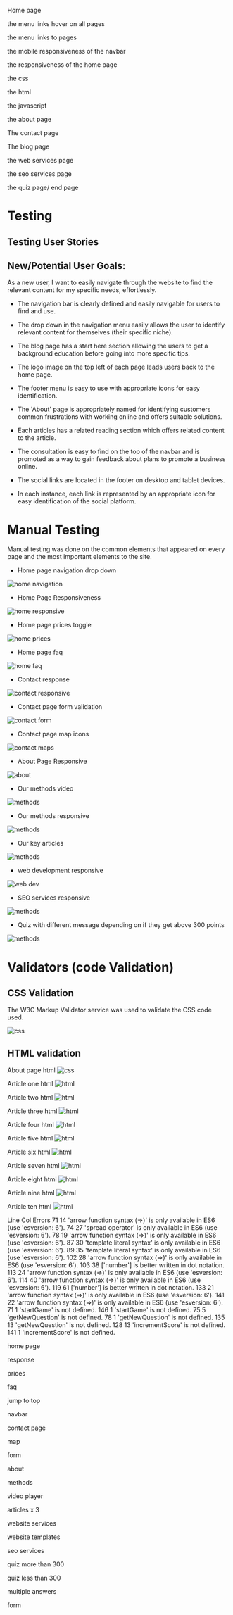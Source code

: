 Home page 

the menu links hover on all pages 

the menu links to pages 

the mobile responsiveness of the navbar 

the responsiveness of the home page 

the css 

the html 

the javascript 


the about page 


The contact page 


The blog page 

the web services page 

the seo services page 

the quiz page/ end page 


# Testing 

## Testing User Stories

## New/Potential User Goals:
As a new user, I want to easily navigate through the website to find the relevant content for my specific needs, effortlessly.

- The navigation bar is clearly defined and easily navigable for users to find and use.
- The drop down in the navigation menu easily allows the user to identify relevant content for themselves (their specific niche).
- The blog page has a start here section allowing the users to get a background education before going into more specific tips.
- The logo image on the top left of each page leads users back to the home page.
- The footer menu is easy to use with appropriate icons for easy identification.

- The 'About' page is appropriately named for identifying customers common frustrations with working online and offers suitable solutions. 
- Each articles has a related reading section which offers related content to the article.
- The consultation is easy to find on the top of the navbar and is promoted as a way to gain feedback about plans to promote a business online. 

- The social links are located in the footer on desktop and tablet devices.
- In each instance, each link is represented by an appropriate icon for easy identification of the social platform.


# Manual Testing 

Manual testing was done on the common elements that appeared on every page and the most important elements to the site. 

- Home page navigation drop down 

![ home navigation](assets/images/testing/manual/home-navigation.gif "home navigation")


- Home Page Responsiveness 

![ home responsive](assets/images/testing/manual/home-responsive.gif "home responsive")


- Home page prices toggle 

![ home prices](assets/images/testing/manual/home-switch.gif "home prices")


- Home page faq 

![ home faq](assets/images/testing/manual/home-faq.gif "home faq")


- Contact response 

![ contact responsive](assets/images/testing/manual/contact-response.gif "contact responsive")


- Contact page form validation 

![ contact form](assets/images/testing/manual/contact-forms.gif "contact form")


- Contact page map icons 

![ contact maps](assets/images/testing/manual/contact-maps.gif "contact maps")


- About Page Responsive

![ about ](assets/images/testing/manual/about-resp.gif "about responsive")


- Our methods video 

![ methods](assets/images/testing/manual/method-video.gif "methods")


- Our methods responsive 

![ methods](assets/images/testing/manual/method-record.gif "methods")

- Our key articles 

![ methods](assets/images/testing/manual/articles.gif "methods")


- web development responsive 

![ web dev ](assets/images/testing/manual/webdesign.gif "web dev")


- SEO services responsive 

![ methods](assets/images/testing/manual/seo.gif "methods")


- Quiz with different message depending on if they get above 300 points

![ methods](assets/images/testing/manual/quiz-messages.gif "methods")


# Validators (code Validation)

## CSS Validation 

The W3C Markup Validator service was used to validate the CSS code used.


![ css](assets/images/testing/css-validator.png "css")

## HTML validation 

About page html 
![ css](assets/images/testing/about-test.png "css")

Article one html 
![ html](assets/images/testing/article1-test.png "html")

Article two html 
![ html](assets/images/testing/article2-test.png "html")

Article three html 
![ html](assets/images/testing/article3-test.png "html")

Article four html 
![ html](assets/images/testing/article4-test.png "html")

Article five html 
![ html](assets/images/testing/article5-test.png "html")

Article six html 
![ html](assets/images/testing/article6-test.png "html")

Article seven html 
![ html](assets/images/testing/article7-test.png "html")

Article eight html 
![ html](assets/images/testing/article8-test.png "html")

Article nine html 
![ html](assets/images/testing/article9-test.png "html")

Article ten html 
![ html](assets/images/testing/article10-test.png "html")









Line	Col	Errors
71	14	'arrow function syntax (=>)' is only available in ES6 (use 'esversion: 6').
74	27	'spread operator' is only available in ES6 (use 'esversion: 6').
78	19	'arrow function syntax (=>)' is only available in ES6 (use 'esversion: 6').
87	30	'template literal syntax' is only available in ES6 (use 'esversion: 6').
89	35	'template literal syntax' is only available in ES6 (use 'esversion: 6').
102	28	'arrow function syntax (=>)' is only available in ES6 (use 'esversion: 6').
103	38	['number'] is better written in dot notation.
113	24	'arrow function syntax (=>)' is only available in ES6 (use 'esversion: 6').
114	40	'arrow function syntax (=>)' is only available in ES6 (use 'esversion: 6').
119	61	['number'] is better written in dot notation.
133	21	'arrow function syntax (=>)' is only available in ES6 (use 'esversion: 6').
141	22	'arrow function syntax (=>)' is only available in ES6 (use 'esversion: 6').
71	1	'startGame' is not defined.
146	1	'startGame' is not defined.
75	5	'getNewQuestion' is not defined.
78	1	'getNewQuestion' is not defined.
135	13	'getNewQuestion' is not defined.
128	13	'incrementScore' is not defined.
141	1	'incrementScore' is not defined.

home page 

response 

prices 

faq 

jump to top

navbar 


contact page 

map 

form 

about 

methods 

video player 

articles x 3 

website services 

website templates 

seo services 

quiz more than 300

quiz less than 300 

multiple answers 

form 









